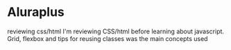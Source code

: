 # Aluraplus
reviewing css/html
I'm reviewing CSS/html before learning about javascript.
Grid, flexbox and tips for reusing classes was the main concepts used
